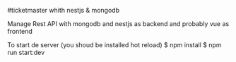 #ticketmaster whith  nestjs & mongodb

Manage Rest API with mongodb and nestjs as backend and probably vue as frontend

To start de server (you shoud be installed hot reload)
$ npm install
$ npm run start:dev
